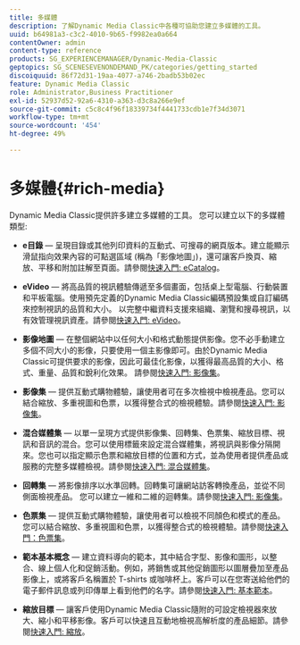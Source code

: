 ```yaml
---
title: 多媒體
description: 了解Dynamic Media Classic中各種可協助您建立多媒體的工具。
uuid: b64981a3-c3c2-4010-9b65-f9982ea0a664
contentOwner: admin
content-type: reference
products: SG_EXPERIENCEMANAGER/Dynamic-Media-Classic
geptopics: SG_SCENESEVENONDEMAND_PK/categories/getting_started
discoiquuid: 86f72d31-19aa-4077-a746-2badb53b02ec
feature: Dynamic Media Classic
role: Administrator,Business Practitioner
exl-id: 52937d52-92a6-4310-a363-d3c8a266e9ef
source-git-commit: c5c8c4f96f18339734f4441733cdb1e7f34d3071
workflow-type: tm+mt
source-wordcount: '454'
ht-degree: 49%

---
```


# 多媒體{#rich-media}

Dynamic Media Classic提供許多建立多媒體的工具。 您可以建立以下的多媒體類型:

* **e目錄**  — 呈現目錄或其他列印資料的互動式、可搜尋的網頁版本。建立能顯示滑鼠指向效果內容的可點選區域 (稱為「影像地圖」)，還可讓客戶換頁、縮放、平移和附加註解至頁面。請參閱[快速入門: eCatalog](/help/quick-start-ecatalog.md)。

* **eVideo**  — 將高品質的視訊體驗傳遞至多個畫面，包括桌上型電腦、行動裝置和平板電腦。使用預先定義的Dynamic Media Classic編碼預設集或自訂編碼來控制視訊的品質和大小。 以完整中繼資料支援來組織、瀏覽和搜尋視訊，以有效管理視訊資產。請參閱[快速入門: eVideo](/help/quick-start-video.md)。

* **影像地圖**  — 在整個網站中以任何大小和格式動態提供影像。您不必手動建立多個不同大小的影像，只要使用一個主影像即可。由於Dynamic Media Classic可提供要求的影像，因此可最佳化影像，以獲得最高品質的大小、格式、重量、品質和銳利化效果。
請參閱[快速入門: 影像集](/help/quick-start-image-sizing.md)。

* **影像集**  — 提供互動式購物體驗，讓使用者可在多次檢視中檢視產品。您可以結合縮放、多重視圖和色票，以獲得整合式的檢視體驗。請參閱[快速入門: 影像集](/help/quick-start-image-sets.md)。

* **混合媒體集**  — 以單一呈現方式提供影像集、回轉集、色票集、縮放目標、視訊和音訊的混合。您可以使用標籤來設定混合媒體集，將視訊與影像分隔開來。您也可以指定顯示色票和縮放目標的位置和方式，並為使用者提供產品或服務的完整多媒體檢視。請參閱[快速入門: 混合媒體集](/help/quick-start-mixed-media-sets.md)。

* **回轉集**  — 將影像排序以水準回轉。回轉集可讓網站訪客轉換產品，並從不同側面檢視產品。 您可以建立一維和二維的迴轉集。請參閱[快速入門: 影像集](/help/quick-start-spin-sets.md)。

* **色票集**  — 提供互動式購物體驗，讓使用者可以檢視不同顏色和模式的產品。您可以結合縮放、多重視圖和色票，以獲得整合式的檢視體驗。請參閱[快速入門：色票集](/help/quick-start-swatch-sets.md)。

* **範本基本概念**  — 建立資料導向的範本，其中結合字型、影像和圖形，以整合、線上個人化和促銷活動。例如，將銷售或其他促銷圖形以圖層疊加至產品影像上，或將客戶名稱置於 T-shirts 或咖啡杯上。客戶可以在您寄送給他們的電子郵件訊息或列印傳單上看到他們的名字。請參閱[快速入門: 基本範本](/help/quick-start-template-basics.md)。

* **縮放目標**  — 讓客戶使用Dynamic Media Classic隨附的可設定檢視器來放大、縮小和平移影像。客戶可以快速且互動地檢視高解析度的產品細節。請參閱[快速入門: 縮放](/help/quick-start-zoom.md)。
